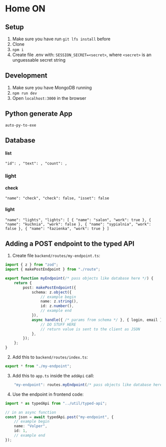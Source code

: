 # Home ON
## Setup
1. Make sure you have run `git lfs install` before
2. Clone
3. `npm i`
4. Create file .env with: `SESSION_SECRET=<secret>`, where `<secret>` is an unguessable secret string
## Development
1. Make sure you have MongoDB running
2. `npm run dev`
3. Open `localhost:3000` in the browser

## Python generate App
`auto-py-to-exe`

## Database

#### list
`
"id": ,
"text": ,
"count": ,
`

### light

#### check
`
"name": "check",
"check": false,
"isset": false
`

#### light
`
"name": "lights",
"lights": [
  {
    "name": "salon",
    "work": true
  },
  {
    "name": "kuchnia",
    "work": false
  },
  {
    "name": "sypialnia",
    "work": false
  },
  {
    "name": "łazienka",
    "work": true
  }
]
`

## Adding a POST endpoint to the typed API
1. Create file `backend/routes/my-endpoint.ts`:
```ts
import { z } from "zod";
import { makePostEndpoint } from "./route";

export function myEndpoint(/* pass objects like database here */) {
    return {
        post: makePostEndpoint({
            schema: z.object({
                // example begin
                name: z.string(),
                id: z.number(),
                // example end
            }),
            async handle({ /* params from schema */ }, { login, email }) {
                // DO STUFF HERE
                // return value is sent to the client as JSON
            },
        });
    };
}
```
2. Add this to `backend/routes/index.ts`:
```ts
export * from "./my-endpoint";
```
3. Add this to `app.ts` inside the `addApi` call:
```ts
    "my-endpoint": routes.myEndpoint(/* pass objects like database here */),
```
4. Use the endpoint in frontend code:
```ts
import * as typedApi from "../util/typed-api";

// in an async function
const json = await typedApi.post("my-endpoint", {
    // example begin
    name: "Volper",
    id: 1,
    // example end
});
```